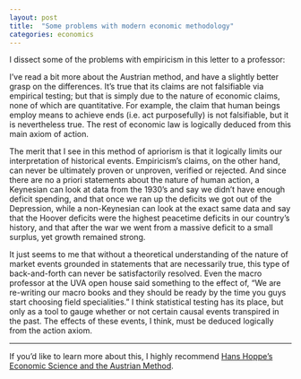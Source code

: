 ```yaml
---
layout: post
title:  "Some problems with modern economic methodology"
categories: economics
---
```


I dissect some of the problems with empiricism in this letter to a professor:

I’ve read a bit more about the Austrian method, and have a slightly better grasp on the differences. It’s true that its claims are not falsifiable via empirical testing; but that is simply due to the nature of economic claims, none of which are quantitative. For example, the claim that human beings employ means to achieve ends (i.e. act purposefully) is not falsifiable, but it is nevertheless true. The rest of economic law is logically deduced from this main axiom of action.

<!-- more -->

The merit that I see in this method of apriorism is that it logically limits our interpretation of historical events. Empiricism’s claims, on the other hand, can never be ultimately proven or unproven, verified or rejected. And since there are no a priori statements about the nature of human action, a Keynesian can look at data from the 1930’s and say we didn’t have enough deficit spending, and that once we ran up the deficits we got out of the Depression, while a non-Keynesian can look at the exact same data and say that the Hoover deficits were the highest peacetime deficits in our country’s history, and that after the war we went from a massive deficit to a small surplus, yet growth remained strong.

It just seems to me that without a theoretical understanding of the nature of market events grounded in statements that are necessarily true, this type of back-and-forth can never be satisfactorily resolved. Even the macro professor at the UVA open house said something to the effect of, “We are re-writing our macro books and they should be ready by the time you guys start choosing field specialities.” I think statistical testing has its place, but only as a tool to gauge whether or not certain causal events transpired in the past. The effects of these events, I think, must be deduced logically from the action axiom.

------

If you’d like to learn more about this, I highly recommend [Hans Hoppe’s Economic Science and the Austrian Method](http://mises.org/esandtam.asp).